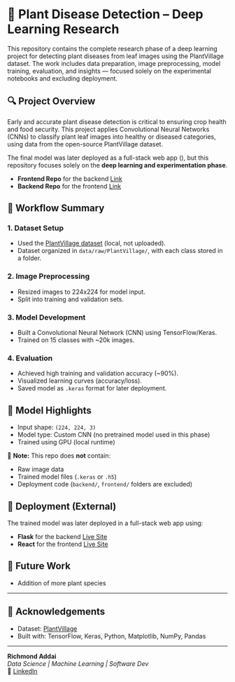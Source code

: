 # 🌿 Plant Disease Detection – Deep Learning Research

This repository contains the complete research phase of a deep learning project for detecting plant diseases from leaf images using the PlantVillage dataset. The work includes data preparation, image preprocessing, model training, evaluation, and insights — focused solely on the experimental notebooks and excluding deployment.

## 🔍 Project Overview

Early and accurate plant disease detection is critical to ensuring crop health and food security. This project applies Convolutional Neural Networks (CNNs) to classify plant leaf images into healthy or diseased categories, using data from the open-source PlantVillage dataset.

The final model was later deployed as a full-stack web app (), but this repository focuses solely on the **deep learning and experimentation phase**.

- **Frontend Repo** for the backend [Link](https://github.com/richmond050/plant-disease-detector-backend)
- **Backend Repo** for the frontend [Link](https://github.com/richmond050/plant-disease-detector-frontend)

## 🧪 Workflow Summary

### 1. **Dataset Setup**
- Used the [PlantVillage dataset](https://www.kaggle.com/datasets/emmarex/plantdisease) (local, not uploaded).
- Dataset organized in `data/raw/PlantVillage/`, with each class stored in a folder.


### 2. **Image Preprocessing**
- Resized images to 224x224 for model input.
- Split into training and validation sets.

### 3. **Model Development**
- Built a Convolutional Neural Network (CNN) using TensorFlow/Keras.
- Trained on 15 classes with ~20k images.


### 4. **Evaluation**
- Achieved high training and validation accuracy (~90%).
- Visualized learning curves (accuracy/loss).
- Saved model as `.keras` format for later deployment.

## 🧠 Model Highlights
- Input shape: `(224, 224, 3)`
- Model type: Custom CNN (no pretrained model used in this phase)
- Trained using GPU (local runtime)


🚫 **Note:** This repo does **not** contain:
- Raw image data
- Trained model files (`.keras` or `.h5`)
- Deployment code (`backend/`, `frontend/` folders are excluded)

## 🚀 Deployment (External)
The trained model was later deployed in a full-stack web app using:
- **Flask** for the backend [Live Site](https://plant-disease-detector-app.netlify.app/)
- **React** for the frontend [Live Site](https://plant-disease-detector-backend-production.up.railway.app/)


## 📌 Future Work
- Addition of more plant species

---

## 🙌 Acknowledgements
- Dataset: [PlantVillage](https://www.kaggle.com/datasets/emmarex/plantdisease)
- Built with: TensorFlow, Keras, Python, Matplotlib, NumPy, Pandas

---


**Richmond Addai**  
_Data Science | Machine Learning | Software Dev_  
🔗 [LinkedIn](https://www.linkedin.com/in/richmond-addai-6a11a31b1/) 
